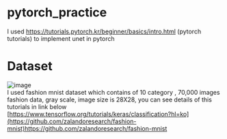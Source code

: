 # pytorch_practice

I used https://tutorials.pytorch.kr/beginner/basics/intro.html (pytorch tutorials) 
to implement unet in pytorch 


# Dataset
![image](https://github.com/doongjinn/pytorch_practice/assets/149048314/1864fb0d-8868-49fd-88cc-5452f64f39ca)  
I used fashion mnist dataset which contains of 10 category , 70,000 images fashion data, gray scale, image size is 28X28,
you can see details of this tutorials in link below  
[https://www.tensorflow.org/tutorials/keras/classification?hl=ko](https://github.com/zalandoresearch/fashion-mnist)https://github.com/zalandoresearch/fashion-mnist
